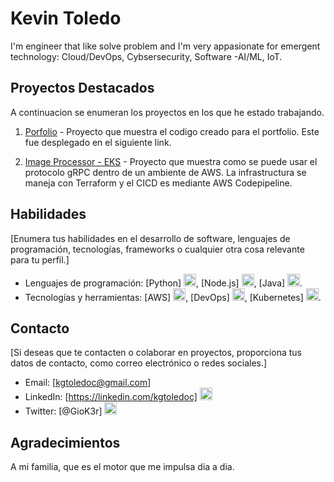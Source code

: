 
<!-- Encabezado con ícono -->
# Kevin Toledo

I'm engineer that like solve problem and I'm very appasionate for emergent technology: Cloud/DevOps, Cybsersecurity, Software -AI/ML, IoT.

## Proyectos Destacados

A continuacion se enumeran los proyectos en los que he estado trabajando.

1. [Porfolio](https://portfolio-page-coral.vercel.app/) - Proyecto que muestra el codigo creado para el portfolio. Este fue desplegado en el siguiente link.

2. [Image Processor - EKS](https://github.com/Kgtoledoc/image-processor) - Proyecto que muestra como se puede usar el protocolo gRPC dentro de un ambiente de AWS. La infrastructura se maneja con Terraform y el CICD es mediante AWS Codepipeline.

## Habilidades

[Enumera tus habilidades en el desarrollo de software, lenguajes de programación, tecnologías, frameworks o cualquier otra cosa relevante para tu perfil.]

- Lenguajes de programación: [Python] <img src="https://raw.githubusercontent.com/<TU_USUARIO>/path/to/language-icon.png" width="20">, [Node.js] <img src="https://raw.githubusercontent.com/<TU_USUARIO>/path/to/language-icon.png" width="20">, [Java] <img src="https://raw.githubusercontent.com/<TU_USUARIO>/path/to/language-icon.png" width="20">.
- Tecnologías y herramientas: [AWS] <img src="https://raw.githubusercontent.com/<TU_USUARIO>/path/to/tech-icon.png" width="20">, [DevOps] <img src="https://raw.githubusercontent.com/<TU_USUARIO>/path/to/tech-icon.png" width="20">, [Kubernetes] <img src="https://raw.githubusercontent.com/<TU_USUARIO>/path/to/tech-icon.png" width="20">.

## Contacto

[Si deseas que te contacten o colaborar en proyectos, proporciona tus datos de contacto, como correo electrónico o redes sociales.]

- Email: [kgtoledoc@gmail.com]
- LinkedIn: [https://linkedin.com/kgtoledoc] <img src="https://raw.githubusercontent.com/<TU_USUARIO>/path/to/linkedin-icon.png" width="20">
- Twitter: [@GioK3r] <img src="https://raw.githubusercontent.com/<TU_USUARIO>/path/to/twitter-icon.png" width="20">



## Agradecimientos

A mi familia, que es el motor que me impulsa dia a dia.

